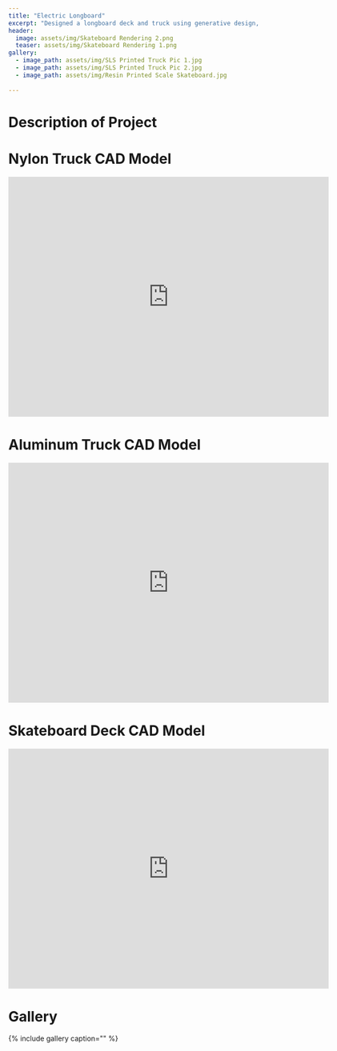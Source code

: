 ```yaml
---
title: "Electric Longboard"
excerpt: "Designed a longboard deck and truck using generative design, SLS printing, and large format 3D printing."
header:
  image: assets/img/Skateboard Rendering 2.png
  teaser: assets/img/Skateboard Rendering 1.png
gallery:
  - image_path: assets/img/SLS Printed Truck Pic 1.jpg
  - image_path: assets/img/SLS Printed Truck Pic 2.jpg
  - image_path: assets/img/Resin Printed Scale Skateboard.jpg
   
---
```

# Description of Project




# Nylon Truck CAD Model
<iframe src="https://vanderbilt643.autodesk360.com/shares/public/SH512d4QTec90decfa6e87fe0f92f44e2cd4?mode=embed" width="640" height="480" allowfullscreen="true" webkitallowfullscreen="true" mozallowfullscreen="true"  frameborder="0"></iframe>

# Aluminum Truck CAD Model
<iframe src="https://vanderbilt643.autodesk360.com/shares/public/SH512d4QTec90decfa6eb022c10e4900198f?mode=embed" width="640" height="480" allowfullscreen="true" webkitallowfullscreen="true" mozallowfullscreen="true"  frameborder="0"></iframe>

# Skateboard Deck CAD Model
<iframe src="https://vanderbilt643.autodesk360.com/shares/public/SH512d4QTec90decfa6e7fcd85fa2d902947?mode=embed" width="640" height="480" allowfullscreen="true" webkitallowfullscreen="true" mozallowfullscreen="true"  frameborder="0"></iframe>


# Gallery
{% include gallery caption="" %}
